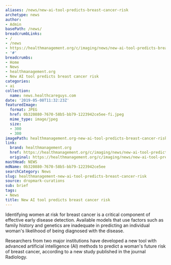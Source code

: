 ```yaml
---
aliases: /news/new-ai-tool-predicts-breast-cancer-risk
archetype: news
author:
- Admin
basePath: /news/
breadcrumbLinks:
- /
- /news
- https://healthmanagement.org/c/imaging/news/new-ai-tool-predicts-breast-cancer-risk
- '#'
breadcrumbs:
- Home
- News
- healthmanagement.org
- New AI tool predicts breast cancer risk
categories:
- ai
collection:
  name: news.healthcareguys.com
date: '2019-05-08T11:32:23Z'
featuredImage:
  format: JPEG
  href: 0b320880-7670-58b5-bb79-1223942ce5ee-fi.jpeg
  mime_type: image/jpeg
  size:
  - 300
  - 300
imagePath: healthmanagement.org-new-ai-tool-predicts-breast-cancer-risk
link:
  brand: healthmanagement.org
  href: https://healthmanagement.org/c/imaging/news/new-ai-tool-predicts-breast-cancer-risk
  original: https://healthmanagement.org/c/imaging/news/new-ai-tool-predicts-breast-cancer-risk
mastHead: NEWS
mdName: 0b320880-7670-58b5-bb79-1223942ce5ee
searchCategory: News
slug: healthmanagement-new-ai-tool-predicts-breast-cancer-risk
source: dropmark-curations
sub: brief
tags:
- News
title: New AI tool predicts breast cancer risk
---
```


Identifying women at risk for breast cancer is a critical component of effective early disease detection. Available models that use factors such as family history and genetics are inadequate in predicting an individual woman's likelihood of being diagnosed with the disease.

Researchers from two major institutions have developed a new tool with advanced artificial intelligence (AI) methods to predict a woman's future risk of breast cancer, according to a new study published in the journal Radiology.